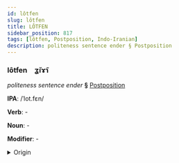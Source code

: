 ```yaml
---
id: lôtfen
slug: lôtfen
title: LÔTFEN
sidebar_position: 817
tags: [lôtfen, Postposition, Indo-Iranian]
description: politeness sentence ender § Postposition
---
```


### lôtfen&emsp;<span kind="abugida">ʓ̆ıɤ̃ɿ</span>

*politeness sentence ender* **§** [Postposition](../../tags/Postposition)

**IPA**: /ˈlot.fɛn/

**Verb**: -

**Noun**: -

**Modifier**: -

<details>
    <summary>Origin</summary>
    Persian لطفاً lotfan [lot̪.fæn]<br/>
    <em>Indo-Iranian Language Family</em>
</details>